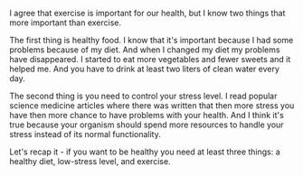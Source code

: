 I agree that exercise is important for our health, but I know two things that more important than exercise.

The first thing is healthy food. I know that it's important because I had some problems because of my diet. And when I changed my diet my problems have disappeared. I started to eat more vegetables and fewer sweets and it helped me. And you have to drink at least two liters of clean water every day.

The second thing is you need to control your stress level. I read popular science medicine articles where there was written that then more stress you have then more chance to have problems with your health. And I think it's true because your organism should spend more resources to handle your stress instead of its normal functionality. 

Let's recap it - if you want to be healthy you need at least three things: a healthy diet, low-stress level, and exercise.